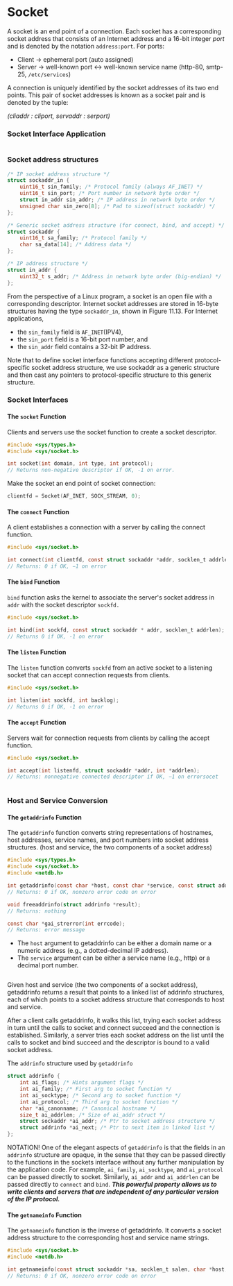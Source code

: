 # Socket

A socket is an end point of a connection. Each socket has a corresponding socket address that consists of an Internet address and a 16-bit integer _port_ and is denoted by the notation `address:port`. For ports:

* Client -> ephemeral port (auto assigned)
* Server -> well-known port <-> well-known service name (http-80, smtp-25, `/etc/services`)

A connection is uniquely identified by the socket addresses of its two end points. This pair of socket addresses is known as a socket pair and is denoted by the tuple:

_(cliaddr : cliport, servaddr : serport)_

### Socket Interface Application

<figure><img src="../.gitbook/assets/image (3) (2) (1).png" alt=""><figcaption></figcaption></figure>

### Socket address structures

```c
/* IP socket address structure */
struct sockaddr_in {
    uint16_t sin_family; /* Protocol family (always AF_INET) */
    uint16_t sin_port; /* Port number in network byte order */
    struct in_addr sin_addr; /* IP address in network byte order */
    unsigned char sin_zero[8]; /* Pad to sizeof(struct sockaddr) */
};

/* Generic socket address structure (for connect, bind, and accept) */
struct sockaddr {
    uint16_t sa_family; /* Protocol family */
    char sa_data[14]; /* Address data */
};

/* IP address structure */
struct in_addr {
    uint32_t s_addr; /* Address in network byte order (big-endian) */
};
```

From the perspective of a Linux program, a socket is an open file with a corresponding descriptor. Internet socket addresses are stored in 16-byte structures having the type `sockaddr_in`, shown in Figure 11.13. For Internet applications,

* the `sin_family` field is `AF_INET`(IPV4),
* the `sin_port` field is a 16-bit port number, and
* the `sin_addr` field contains a 32-bit IP address.&#x20;

Note that to define socket interface functions accepting different protocol-specific socket address structure, we use sockaddr as a generic structure and then cast any pointers to protocol-specific structure to this generix structure.&#x20;

### Socket Interfaces

#### The `socket` Function

Clients and servers use the socket function to create a socket descriptor.&#x20;

```c
#include <sys/types.h>
#include <sys/socket.h>

int socket(int domain, int type, int protocol); 
// Returns non-negative descriptor if OK, -1 on error.
```

Make the socket an end point of socket connection:

```c
clientfd = Socket(AF_INET, SOCK_STREAM, 0);
```

#### The `connect` Function

A client establishes a connection with a server by calling the connect function.

```c
#include <sys/socket.h>

int connect(int clientfd, const struct sockaddr *addr, socklen_t addrlen);
// Returns: 0 if OK, −1 on error
```

#### The `bind` Function

`bind` function asks the kernel to associate the server's socket address in `addr` with the socket descriptor `sockfd.`

```c
#include <sys/socket.h>

int bind(int sockfd, const struct sockaddr * addr, socklen_t addrlen);
// Returns 0 if OK, -1 on error
```

#### The `listen` Function

The `listen` function converts `sockfd` from an active socket to a listening socket that can accept connection requests from clients.

```c
#include <sys/socket.h>

int listen(int sockfd, int backlog);
// Returns 0 if OK, -1 on error
```

#### The `accept` Function

Servers wait for connection requests from clients by calling the accept function.

```c
#include <sys/socket.h>

int accept(int listenfd, struct sockaddr *addr, int *addrlen);
// Returns: nonnegative connected descriptor if OK, −1 on errorsocet 
```

<figure><img src="../.gitbook/assets/image (8).png" alt=""><figcaption></figcaption></figure>

### Host and Service Conversion

#### The `getaddrinfo` Function

The `getaddrinfo` function converts string representations of hostnames, host addresses, service names, and port numbers into socket address structures. (host and service, the two components of a socket address)

```c
#include <sys/types.h>
#include <sys/socket.h>
#include <netdb.h>

int getaddrinfo(const char *host, const char *service, const struct addrinfo *hints, struct addrinfo **result);
// Returns: 0 if OK, nonzero error code on error

void freeaddrinfo(struct addrinfo *result);
// Returns: nothing

const char *gai_strerror(int errcode);
// Returns: error message
```

* The `host` argument to getaddrinfo can be either a domain name or a numeric address (e.g., a dotted-decimal IP address).&#x20;
* The `service` argument can be either a service name (e.g., http) or a decimal port number.

<figure><img src="../.gitbook/assets/image (4) (2).png" alt=""><figcaption></figcaption></figure>

Given host and service (the two components of a socket address), getaddrinfo returns a result that points to a linked list of addrinfo structures, each of which points to a socket address structure that corresponds to host and service.

After a client calls getaddrinfo, it walks this list, trying each socket address in turn until the calls to socket and connect succeed and the connection is established. Similarly, a server tries each socket address on the list until the calls to socket and bind succeed and the descriptor is bound to a valid socket address.

The `addrinfo` structure used by `getaddrinfo`

```c
struct addrinfo {
    int ai_flags; /* Hints argument flags */
    int ai_family; /* First arg to socket function */
    int ai_socktype; /* Second arg to socket function */
    int ai_protocol; /* Third arg to socket function */
    char *ai_canonname; /* Canonical hostname */
    size_t ai_addrlen; /* Size of ai_addr struct */
    struct sockaddr *ai_addr; /* Ptr to socket address structure */
    struct addrinfo *ai_next; /* Ptr to next item in linked list */
};
```

NOTATION! One of the elegant aspects of `getaddrinfo` is that the fields in an `addrinfo` structure are opaque, in the sense that they can be passed directly to the functions in the sockets interface without any further manipulation by the application code. For example, `ai_family`, `ai_socktype`, and `ai_protocol` can be passed directly to socket. Similarly, `ai_addr` and `ai_addrlen` can be passed directly to `connect` and `bind`. _**This powerful property allows us to write clients and servers that are independent of any particular version of the IP protocol.**_

#### The `getnameinfo` Function

The `getnameinfo` function is the inverse of getaddrinfo. It converts a socket address structure to the corresponding host and service name strings.

```c
#include <sys/socket.h>
#include <netdb.h>

int getnameinfo(const struct sockaddr *sa, socklen_t salen, char *host, size_t hostlen, char *service, size_t servlen, int flags);
// Returns: 0 if OK, nonzero error code on error
```

<figure><img src="../.gitbook/assets/image (1) (3).png" alt=""><figcaption></figcaption></figure>

